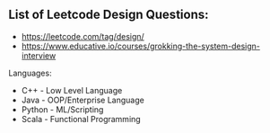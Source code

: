 ## List of Leetcode Design Questions:

- https://leetcode.com/tag/design/
- https://www.educative.io/courses/grokking-the-system-design-interview

Languages:
- C++ - Low Level Language
- Java - OOP/Enterprise Language
- Python - ML/Scripting
- Scala - Functional Programming
